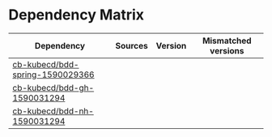 # Dependency Matrix

Dependency | Sources | Version | Mismatched versions
---------- | ------- | ------- | -------------------
[cb-kubecd/bdd-spring-1590029366](https://github.com/cb-kubecd/bdd-spring-1590029366.git) |  | []() | 
[cb-kubecd/bdd-gh-1590031294](https://github.com/cb-kubecd/bdd-gh-1590031294.git) |  | []() | 
[cb-kubecd/bdd-nh-1590031294](https://github.com/cb-kubecd/bdd-nh-1590031294.git) |  | []() | 
